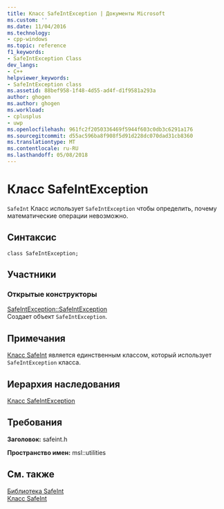 ```yaml
---
title: Класс SafeIntException | Документы Microsoft
ms.custom: ''
ms.date: 11/04/2016
ms.technology:
- cpp-windows
ms.topic: reference
f1_keywords:
- SafeIntException Class
dev_langs:
- C++
helpviewer_keywords:
- SafeIntException class
ms.assetid: 88bef958-1f48-4d55-ad4f-d1f9581a293a
author: ghogen
ms.author: ghogen
ms.workload:
- cplusplus
- uwp
ms.openlocfilehash: 961fc2f2050336469f5944f603c0db3c6291a176
ms.sourcegitcommit: d55ac596ba8f908f5d91d228dc070dad31cb8360
ms.translationtype: MT
ms.contentlocale: ru-RU
ms.lasthandoff: 05/08/2018
---
```

# <a name="safeintexception-class"></a>Класс SafeIntException
`SafeInt` Класс использует `SafeIntException` чтобы определить, почему математические операции невозможно.  
  
## <a name="syntax"></a>Синтаксис  
  
```  
class SafeIntException;  
```  
  
## <a name="members"></a>Участники  
  
### <a name="public-constructors"></a>Открытые конструкторы  
 [SafeIntException::SafeIntException](../windows/safeintexception-safeintexception.md)  
 Создает объект `SafeIntException`.  
  
## <a name="remarks"></a>Примечания  
 [Класс SafeInt](../windows/safeint-class.md) является единственным классом, который использует `SafeIntException` класса.  
  
## <a name="inheritance-hierarchy"></a>Иерархия наследования  
 [Класс SafeIntException](../windows/safeintexception-class.md)  
  
## <a name="requirements"></a>Требования  
 **Заголовок:** safeint.h  
  
 **Пространство имен:** msl::utilities  
  
## <a name="see-also"></a>См. также  
 [Библиотека SafeInt](../windows/safeint-library.md)   
 [Класс SafeInt](../windows/safeint-class.md)